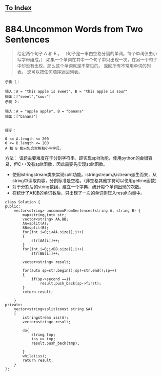 [To Index](/index.md)
---
# 884.Uncommon Words from Two Sentences
> 给定两个句子 A 和 B 。 （句子是一串由空格分隔的单词。每个单词仅由小写字母组成。）
如果一个单词在其中一个句子中只出现一次，在另一个句子中却没有出现，那么这个单词就是不常见的。
返回所有不常用单词的列表。
您可以按任何顺序返回列表。


```
示例 1：

输入：A = "this apple is sweet", B = "this apple is sour"
输出：["sweet","sour"]
示例 2：

输入：A = "apple apple", B = "banana"
输出：["banana"]


提示：

0 <= A.length <= 200
0 <= B.length <= 200
A 和 B 都只包含空格和小写字母。
```
方法： 该题主要难度在于分割字符串，即实现split功能，使用python的会很容易，但C++没有split函数，因此需要先实现split函数。  
- 使用istringstream类来实现split功能。istringstream从istream派生而来，从string中读取内容，分割标准是空格。（非空格其他字符可以使用getline函数）
- 对于分割后的string数组，建立一个字典，统计每个单词出现的次数。
- 在统计了A和B的单词数后，只出现了一次的单词则压入result向量中。

```
class Solution {
public:
    vector<string> uncommonFromSentences(string A, string B) {
        map<string,int> str;
        vector<string> AA,BB;
        AA=split(A);
        BB=split(B);
        for(int i=0;i<AA.size();i++)
        {
            str[AA[i]]++;
        }
        for(int i=0;i<BB.size();i++)
            str[BB[i]]++;

        vector<string> result;

        for(auto sp=str.begin();sp!=str.end();sp++)
        {
            if(sp->second ==1)
                result.push_back(sp->first);
        }
        return result;

    }
private:
    vector<string>split(const string &A)
    {
        istringstream iss(A);
        vector<string> result;

        do{
            string tmp;
            iss >> tmp;
            result.push_back(tmp);

        }
        while(iss);
        return result;
    }
};
```
